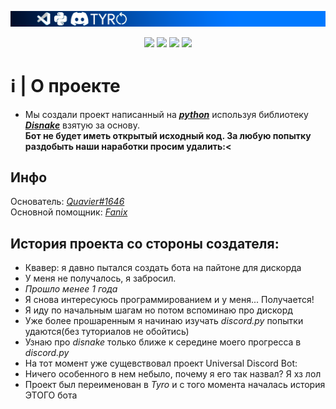 ![TYRO BOT](assets/banner.png)
<p align="center">
    <img src=https://badgen.net/badge/disnake/%202.5.2%20/icon=discord>
    <img src=https://badgen.net/badge/Python/3.10.6/green/?icon=visualstudio>
    <img src=https://badgen.net/discord/online-members/cyZh7xPn2G/?icon=discord>
    <img src=https://badgen.net/badge/Our%20/https://discord.gg/cyZh7xPn2G/green/?icon=discord>
    
# ℹ | О проекте
- Мы создали проект написанный на [***python***](https://www.presenta.cc/lib) используя библиотеку [***Disnake***](https://docs.disnake.dev/en/latest/index.html) взятую за основу.
\
**Бот не будет иметь открытый исходный код. За любую попытку раздобыть наши наработки просим удалить:<**

## Инфо
Основатель: [*Quavier#1646*](https://github.com/Quavier)\
Основной помощник: [*Fanix*](https://github.com/Dicusti)

## История проекта со стороны создателя:
- Квавер: я давно пытался создать бота на пайтоне для дискорда
- У меня не получалось, я забросил.
- *Прошло менее 1 года*
- Я снова интересуюсь программированием и у меня... Получается!
- Я иду по начальным шагам но потом вспоминаю про дискорд
- Уже более прошаренным я начинаю изучать *discord.py* попытки удаются(без туториалов не обойтись)
- Узнаю про *disnake* только ближе к середине моего прогресса в *discord.py*
- На тот момент уже сущевствовал проект Universal Discord Bot:
- Ничего особенного в нем небыло, почему я его так назвал? Я хз лол
- Проект был переименован в *Tyro* и с того момента началась история ЭТОГО бота


